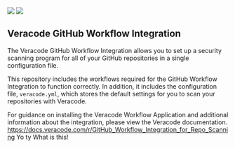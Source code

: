 <img src="imgs/vclogo-light-mode.png#gh-light-mode-only">
<img src="imgs/vclogo-dark-mode.png#gh-dark-mode-only">      
   
## Veracode GitHub Workflow Integration
The Veracode GitHub Workflow Integration allows you to set up a security scanning program for all of your GitHub repositories in a single configuration file.

This repository includes the workflows required for the GitHub Workflow Integration to function correctly. In addition, it includes the configuration file, `veracode.yml`, which stores the default settings for you to scan your repositories with Veracode.

For guidance on installing the Veracode Workflow Application and additional information about the integration, please view the Veracode documentation.
https://docs.veracode.com/r/GitHub_Workflow_Integration_for_Repo_Scanning Yo ty
What is this!
